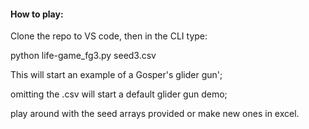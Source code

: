 #### **How to play**:
Clone the repo to VS code, then in the CLI type:

python life-game_fg3.py seed3.csv

This will start an example of a Gosper's glider gun';

omitting the .csv will start a default glider gun demo;

play around with the seed arrays provided or make new ones in excel.
